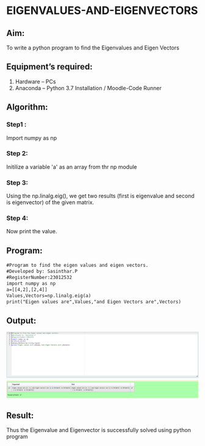 # EIGENVALUES-AND-EIGENVECTORS
## Aim:
To write a python program to find the Eigenvalues and Eigen Vectors
## Equipment’s required:
1. 	Hardware – PCs
2. 	Anaconda – Python 3.7 Installation / Moodle-Code Runner
## Algorithm:
### Step1 : 
Import numpy as np
### Step 2: 
Initilize a variable 'a' as an array from thr np module
### Step 3:
 Using the np.linalg.eig(),  we get two results (first is eigenvalue and second is eigenvector) of the given matrix.
### Step 4: 
Now print the value.

## Program:
```
#Program to find the eigen values and eigen vectors.
#Developed by: Sasinthar.P
#RegisterNumber:23012532
import numpy as np
a=[[4,2],[2,4]]
Values,Vectors=np.linalg.eig(a)
print("Eigen values are",Values,"and Eigen Vectors are",Vectors)

```

## Output:
![Alt text](<Screenshot 2023-11-24 194811.png>)
## Result:
Thus the Eigenvalue and Eigenvector is successfully solved using python program
